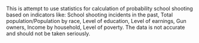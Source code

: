 This is attempt to use statistics for calculation of probability school shooting based on indicators like: School shooting incidents in the past, Total population/Population by race, Level of education, Level of earnings, Gun owners, Income by household, Level of poverty. The data is not accurate and should not be taken seriously.
